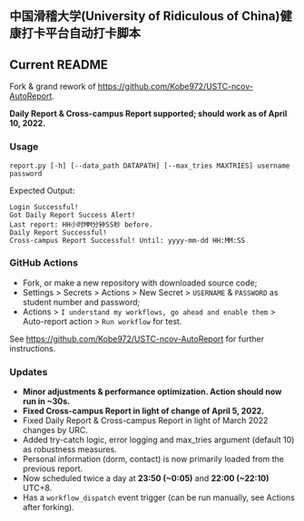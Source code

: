 ## 中国滑稽大学(University of Ridiculous of China)健康打卡平台自动打卡脚本

## Current README

Fork & grand rework of https://github.com/Kobe972/USTC-ncov-AutoReport.

**Daily Report & Cross-campus Report supported; should work as of April 10, 2022.**

### Usage

```
report.py [-h] [--data_path DATAPATH] [--max_tries MAXTRIES] username password
```

Expected Output:
```
Login Successful!
Got Daily Report Success Alert!
Last report: HH小时MM分钟SS秒 before.
Daily Report Successful!
Cross-campus Report Successful! Until: yyyy-mm-dd HH:MM:SS
```

### GitHub Actions

- Fork, or make a new repository with downloaded source code;
- Settings > Secrets > Actions > New Secret > `USERNAME` & `PASSWORD` as student number and password;
- Actions > `I understand my workflows, go ahead and enable them` > Auto-report action > `Run workflow` for test.

See https://github.com/Kobe972/USTC-ncov-AutoReport for further instructions.

### Updates
- **Minor adjustments & performance optimization. Action should now run in ~30s.**
- **Fixed Cross-campus Report in light of change of April 5, 2022.**
- Fixed Daily Report & Cross-campus Report in light of March 2022 changes by URC.
- Added try-catch logic, error logging and max_tries argument (default 10) as robustness measures.
- Personal information (dorm, contact) is now primarily loaded from the previous report.
- Now scheduled twice a day at **23:50 (~0:05)** and **22:00 (~22:10)** UTC+8.
- Has a `workflow_dispatch` event trigger (can be run manually, see Actions after forking).
